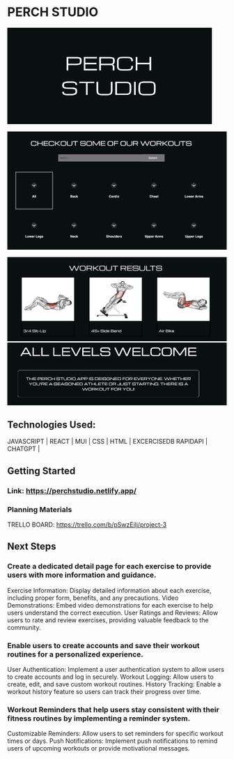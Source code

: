 # PERCH STUDIO


![](./src/assets/images/logosc.png)

![](./src/assets/images/searchsc.png)


![](./src/assets/images/workoutresults.png)
![](./src/assets/images/levelswelcome.png)



## Technologies Used: 

JAVASCRIPT |
REACT |
MUI |
CSS |
HTML |
EXCERCISEDB RAPIDAPI |
CHATGPT |


## Getting Started

### Link: https://perchstudio.netlify.app/

### Planning Materials  

TRELLO BOARD: https://trello.com/b/pSwzEilj/project-3


## Next Steps

### Create a dedicated detail page for each exercise to provide users with more information and guidance.

Exercise Information: Display detailed information about each exercise, including proper form, benefits, and any precautions.
Video Demonstrations: Embed video demonstrations for each exercise to help users understand the correct execution.
User Ratings and Reviews: Allow users to rate and review exercises, providing valuable feedback to the community.

### Enable users to create accounts and save their workout routines for a personalized experience.

User Authentication: Implement a user authentication system to allow users to create accounts and log in securely.
Workout Logging: Allow users to create, edit, and save custom workout routines.
History Tracking: Enable a workout history feature so users can track their progress over time.

### Workout Reminders that help users stay consistent with their fitness routines by implementing a reminder system.

Customizable Reminders: Allow users to set reminders for specific workout times or days.
Push Notifications: Implement push notifications to remind users of upcoming workouts or provide motivational messages.

